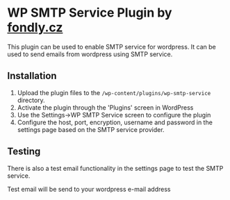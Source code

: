 # WP SMTP Service Plugin by [fondly.cz](https://www.fondly.cz)
This plugin can be used to enable SMTP service for wordpress. It can be used to send emails from wordpress using SMTP service.

## Installation
1. Upload the plugin files to the `/wp-content/plugins/wp-smtp-service` directory.
2. Activate the plugin through the 'Plugins' screen in WordPress
3. Use the Settings->WP SMTP Service screen to configure the plugin
4. Configure the host, port, encryption, username and password in the settings page based on the SMTP service provider.

## Testing
There is also a test email functionality in the settings page to test the SMTP service.

Test email will be send to your wordpress e-mail address


